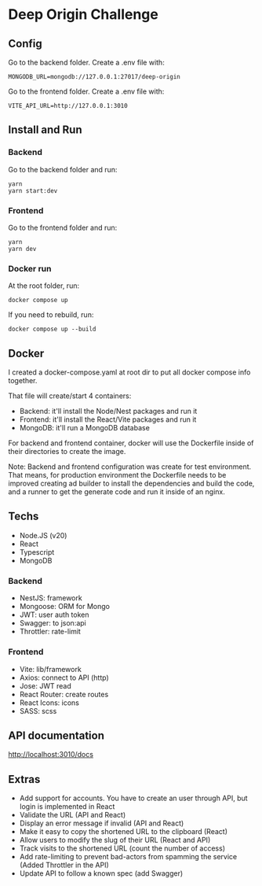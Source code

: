 # Deep Origin Challenge

## Config

Go to the backend folder. Create a .env file with:

```
MONGODB_URL=mongodb://127.0.0.1:27017/deep-origin
```

Go to the frontend folder. Create a .env file with:

```
VITE_API_URL=http://127.0.0.1:3010
```

## Install and Run

### Backend

Go to the backend folder and run:

```
yarn
yarn start:dev
```

### Frontend

Go to the frontend folder and run:

```
yarn
yarn dev
```

### Docker run

At the root folder, run:

```
docker compose up
```

If you need to rebuild, run:

```
docker compose up --build
```

## Docker

I created a docker-compose.yaml at root dir to put all docker compose info together.

That file will create/start 4 containers:

- Backend: it'll install the Node/Nest packages and run it
- Frontend: it'll install the React/Vite packages and run it
- MongoDB: it'll run a MongoDB database

For backend and frontend container, docker will use the Dockerfile inside of their directories to create the image.

Note:
Backend and frontend configuration was create for test environment. That means, for production environment the Dockerfile
needs to be improved creating ad builder to install the dependencies and build the code, and a runner to get the generate code and run
it inside of an nginx.

## Techs

- Node.JS (v20)
- React
- Typescript
- MongoDB

### Backend

- NestJS: framework
- Mongoose: ORM for Mongo
- JWT: user auth token
- Swagger: to json:api
- Throttler: rate-limit

### Frontend

- Vite: lib/framework
- Axios: connect to API (http)
- Jose: JWT read
- React Router: create routes
- React Icons: icons
- SASS: scss

## API documentation

[http://localhost:3010/docs](http://localhost:3010/docs)

## Extras

- Add support for accounts. You have to create an user through API, but login is implemented in React
- Validate the URL (API and React)
- Display an error message if invalid (API and React)
- Make it easy to copy the shortened URL to the clipboard (React)
- Allow users to modify the slug of their URL (React and API)
- Track visits to the shortened URL (count the number of access)
- Add rate-limiting to prevent bad-actors from spamming the service (Added Throttler in the API)
- Update API to follow a known spec (add Swagger)
